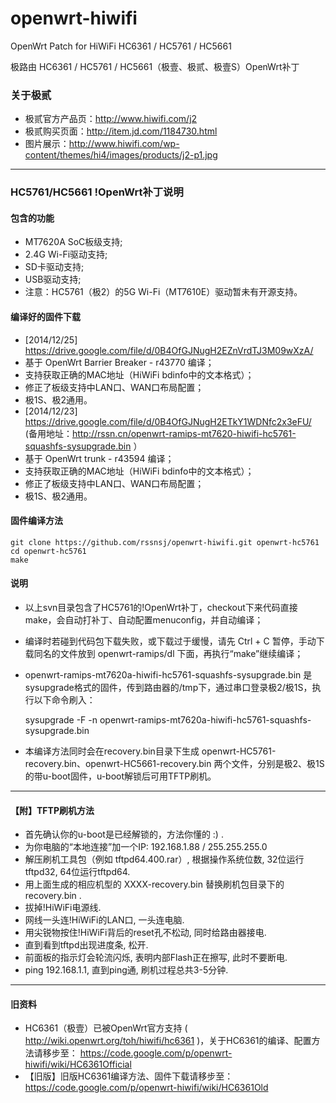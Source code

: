 openwrt-hiwifi
==============

OpenWrt Patch for HiWiFi HC6361 / HC5761 / HC5661

极路由 HC6361 / HC5761 / HC5661（极壹、极贰、极壹S）OpenWrt补丁

### 关于极贰
* 极贰官方产品页：http://www.hiwifi.com/j2
* 极贰购买页面：http://item.jd.com/1184730.html
* 图片展示：http://www.hiwifi.com/wp-content/themes/hi4/images/products/j2-p1.jpg
  
-------

### HC5761/HC5661 !OpenWrt补丁说明

#### 包含的功能
* MT7620A SoC板级支持;
* 2.4G Wi-Fi驱动支持;
* SD卡驱动支持;
* USB驱动支持;
* 注意：HC5761（极2）的5G Wi-Fi（MT7610E）驱动暂未有开源支持。

#### 编译好的固件下载
 * [2014/12/25] https://drive.google.com/file/d/0B4OfGJNugH2EZnVrdTJ3M09wXzA/
  * 基于 OpenWrt Barrier Breaker - r43770 编译；
  * 支持获取正确的MAC地址（HiWiFi bdinfo中的文本格式）；
  * 修正了板级支持中LAN口、WAN口布局配置；
  * 极1S、极2通用。
 * [2014/12/23] https://drive.google.com/file/d/0B4OfGJNugH2ETkY1WDNfc2x3eFU/   (备用地址：http://rssn.cn/openwrt-ramips-mt7620-hiwifi-hc5761-squashfs-sysupgrade.bin ）
  * 基于 OpenWrt trunk - r43594 编译；
  * 支持获取正确的MAC地址（HiWiFi bdinfo中的文本格式）；
  * 修正了板级支持中LAN口、WAN口布局配置；
  * 极1S、极2通用。

#### 固件编译方法

    git clone https://github.com/rssnsj/openwrt-hiwifi.git openwrt-hc5761
    cd openwrt-hc5761
    make

#### 说明
* 以上svn目录包含了HC5761的!OpenWrt补丁，checkout下来代码直接make，会自动打补丁、自动配置menuconfig，并自动编译；
* 编译时若碰到代码包下载失败，或下载过于缓慢，请先 Ctrl + C 暂停，手动下载同名的文件放到 openwrt-ramips/dl 下面，再执行“make”继续编译；
* openwrt-ramips-mt7620a-hiwifi-hc5761-squashfs-sysupgrade.bin 是sysupgrade格式的固件，传到路由器的/tmp下，通过串口登录极2/极1S，执行以下命令刷入：

    sysupgrade -F -n openwrt-ramips-mt7620a-hiwifi-hc5761-squashfs-sysupgrade.bin

* 本编译方法同时会在recovery.bin目录下生成 openwrt-HC5761-recovery.bin、openwrt-HC5661-recovery.bin 两个文件，分别是极2、极1S的带u-boot固件，u-boot解锁后可用TFTP刷机。

-------
#### 【附】TFTP刷机方法
* 首先确认你的u-boot是已经解锁的，方法你懂的 :) .
* 为你电脑的“本地连接”加一个IP: 192.168.1.88 / 255.255.255.0 
* 解压刷机工具包（例如 tftpd64.400.rar）, 根据操作系统位数, 32位运行tftpd32, 64位运行tftpd64.
* 用上面生成的相应机型的 XXXX-recovery.bin 替换刷机包目录下的 recovery.bin .
* 拔掉!HiWiFi电源线.
* 网线一头连!HiWiFi的LAN口, 一头连电脑.
* 用尖锐物按住!HiWiFi背后的reset孔不松动, 同时给路由器接电.
* 直到看到tftpd出现进度条, 松开.
* 前面板的指示灯会轮流闪烁, 表明内部Flash正在擦写, 此时不要断电.
* ping 192.168.1.1, 直到ping通, 刷机过程总共3-5分钟.

-------
#### 旧资料
* HC6361（极壹）已被OpenWrt官方支持 ( http://wiki.openwrt.org/toh/hiwifi/hc6361 )，关于HC6361的编译、配置方法请移步至：
  https://code.google.com/p/openwrt-hiwifi/wiki/HC6361Official
* 【旧版】旧版HC6361编译方法、固件下载请移步至：
  https://code.google.com/p/openwrt-hiwifi/wiki/HC6361Old

